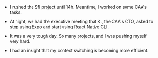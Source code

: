- I rushed the Sfl project until 14h. Meantime, I worked on some CAA's tasks.

- At night, we had the executive meeting that K., the CAA's CTO, asked to stop using Expo and start using React Native CLI.

- It was a very tough day. So many projects, and I was pushing myself very hard.

- I had an insight that my context switching is becoming more efficient.
